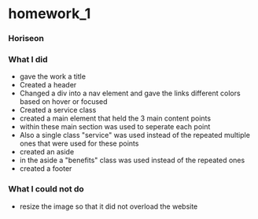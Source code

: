 # homework_1
### Horiseon

### What I did
* gave the work a title
* Created a header
* Changed a div into a nav element and gave the links different colors based on hover or focused
* Created a service class
* created a main element that held the 3 main content points
* within these main section was used to seperate each point
* Also a single class "service" was used instead of the repeated multiple ones that were used for these points
* created an aside
* in the aside a "benefits" class was used instead of the repeated ones
* created a footer
### What I could not do
* resize the image so that it did not overload the website
